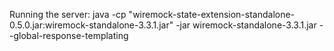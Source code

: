 Running the server:
java -cp "wiremock-state-extension-standalone-0.5.0.jar:wiremock-standalone-3.3.1.jar" -jar wiremock-standalone-3.3.1.jar --global-response-templating


